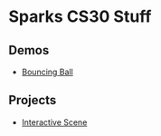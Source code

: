 # Sparks CS30 Stuff

## Demos

- [Bouncing Ball](01-ball)

## Projects
- [Interactive Scene](Simon-Says)  